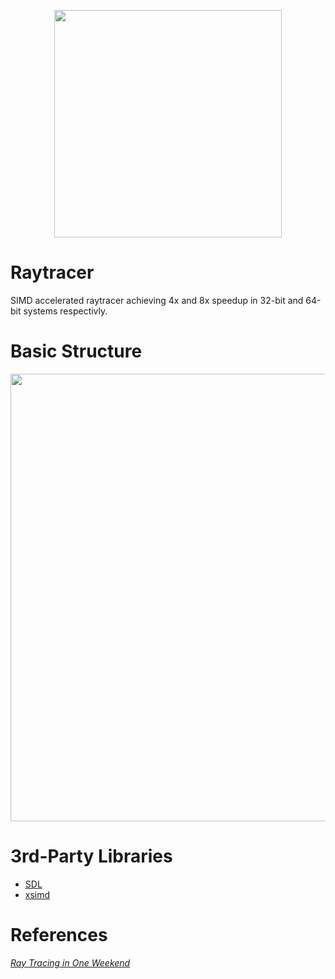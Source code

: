 


<p align="center">
  <img src="https://github.com/user-attachments/assets/d3a49d4c-3772-4a64-bd70-6d8757e1cac3" width="364px"/>
</p>

# Raytracer
SIMD accelerated raytracer achieving 4x and 8x speedup in 32-bit and 64-bit systems respectivly.
# Basic Structure

<p align="center">
  <img src="https://github.com/user-attachments/assets/344febe7-6bdc-481a-aea1-4a0eb7cfd6b0" width="716px"/>
</p>

# 3rd-Party Libraries
- [SDL]([https://github.com/libsdl-org/SDL)
- [xsimd](https://github.com/xtensor-stack/xsimd)
# References
[_Ray Tracing in One Weekend_](https://raytracing.github.io/books/RayTracingInOneWeekend.html)

